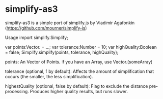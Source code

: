simplify-as3
============

simplify-as3 is a simple port of simplify.js by Vladimir Agafonkin (https://github.com/mourner/simplify-js)

Usage
import simplify.Simplify;

var points:Vector.<Point> = ...;
var tolerance:Number = 10;
var highQuality:Boolean = false;
Simplify.simplify(points, tolerance, highQuality);

points: An Vector of Points. If you have an Array, use Vector.<Point>(someArray)

tolerance (optional, 1 by default): Affects the amount of simplification that occurs (the smaller, the less simplification).

highestQuality (optional, false by default): Flag to exclude the distance pre-processing. Produces higher quality results, but runs slower.

